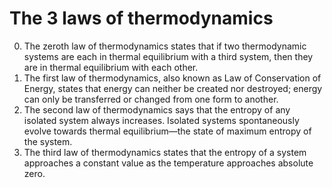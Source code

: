 # The 3 laws of thermodynamics

0. The zeroth law of thermodynamics states that if two thermodynamic systems are each in thermal equilibrium with a third system, then they are in thermal equilibrium with each other.
1. The first law of thermodynamics, also known as Law of Conservation of Energy, states that energy can neither be created nor destroyed; energy can only be transferred or changed from one form to another.
2. The second law of thermodynamics says that the entropy of any isolated system always increases. Isolated systems spontaneously evolve towards thermal equilibrium—the state of maximum entropy of the system.
3. The third law of thermodynamics states that the entropy of a system approaches a constant value as the temperature approaches absolute zero.